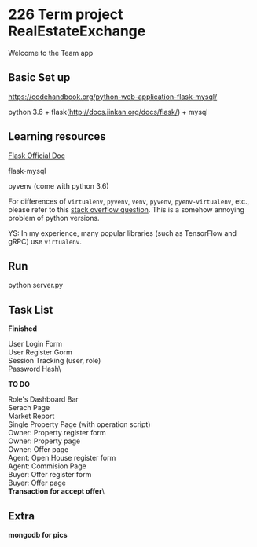 # 226 Term project RealEstateExchange

Welcome to the Team app

## Basic Set up

https://codehandbook.org/python-web-application-flask-mysql/

python 3.6 + flask(http://docs.jinkan.org/docs/flask/) + mysql

## Learning resources

[Flask Official Doc](http://flask.pocoo.org/docs/0.12/)

flask-mysql

pyvenv (come with python 3.6)

For differences of `virtualenv`, `pyvenv`, `venv`, `pyvenv`, `pyenv-virtualenv`, etc.,
please refer to this
[stack overflow question](https://stackoverflow.com/questions/41573587/what-is-the-difference-between-venv-pyvenv-pyenv-virtualenv-virtualenvwrappe).
This is a somehow annoying problem of python versions.

YS: In my experience, many popular libraries (such as TensorFlow and gRPC) use `virtualenv`.

## Run

python server.py


## Task List


**Finished**

User Login Form\
User Register Gorm\
Session Tracking (user, role)\
Password Hash\

**TO DO**

Role's Dashboard Bar\
Serach Page\
Market Report\
Single Property Page (with operation script)\
Owner: Property register form\
Owner: Property page\
Owner: Offer page\
Agent: Open House register form\
Agent: Commision Page\
Buyer: Offer register form\
Buyer: Offer page\
**Transaction for accept offer**\

## Extra

**mongodb for pics**

